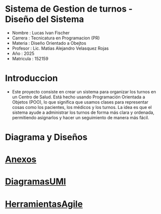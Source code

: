 # Sistema de Gestion de turnos - Diseño del Sistema 

- Nombre : Lucas Ivan Fischer
- Carrera : Tecnicatura en Programacion (PR)  
- Materia : Diseño Orientado a Obejtos 
- Profesor : Lic. Matias Alejandro Velasquez Rojas
- Año : 2025
- Matricula : 152159

# Introduccion 

- Este proyecto consiste en crear un sistema para organizar los turnos en un Centro de Salud. Está hecho usando Programación Orientada a Objetos (POO), lo que significa que usamos clases para representar cosas como los pacientes, los médicos y los turnos. La idea es que el sistema ayude a administrar los turnos de forma más clara y ordenada, permitiendo asignarlos y hacer un seguimiento de manera más fácil.

# Diagrama y Diseños  

# [Anexos](anexos.md)

# [DiagramasUMl](DiagramasUML.md)

# [HerramientasAgile](Tarjeta_CRC.md)
